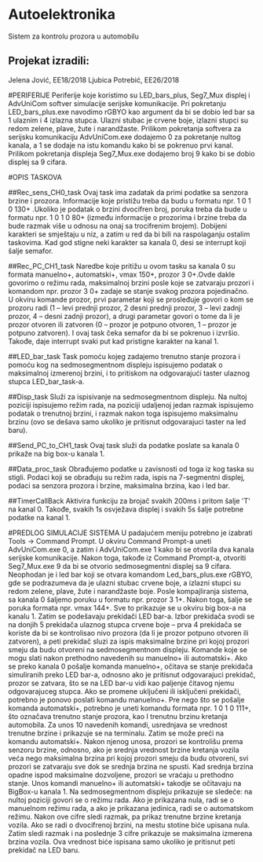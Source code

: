 # Autoelektronika

Sistem za kontrolu prozora u automobilu

## Projekat izradili:
Jelena Jović, EE18/2018
Ljubica Potrebić, EE26/2018

#PERIFERIJE
Periferije koje koristimo su LED_bars_plus, Seg7_Mux displej i AdvUniCom softver simulacije serijske komunikacije.
Pri pokretanju LED_bars_plus.exe navodimo rGBYO kao argument da bi se dobio led bar sa 1 ulaznim i 4 izlazna stupca. Ulazni stubac je crvene boje, izlazni stupci su redom zelene, plave, žute i narandžaste. 
Prilikom pokretanja softvera za serijsku komunikaciju AdvUniCom.exe dodajemo 0 za pokretanje nultog kanala, a 1 se dodaje na istu komandu kako bi se pokrenuo prvi kanal. 
Prilikom pokretanja displeja Seg7_Mux.exe dodajemo broj 9 kako bi se dobio displej sa 9 cifara.

#OPIS TASKOVA

##Rec_sens_CH0_task 
Ovaj task ima zadatak da primi podatke sa senzora brzine i prozora. Informacije koje pristižu treba da budu u formatu npr. 1 0 1 0 130+ .Ukoliko je podatak o brzini dvocifren broj, poruka treba da bude u formatu npr. 1 0 1 0  80+ (između informacije o prozorima i brzine treba da bude razmak više u odnosu na onaj sa trocifrenim brojem). Dobijeni karakteri se smještaju u niz, a zatim u red da bi bili na raspolaganju ostalim taskovima. Kad god stigne neki karakter sa kanala 0, desi se interrupt koji šalje semafor.

##Rec_PC_CH1_task 
Naredbe koje pritižu u ovom tasku sa kanala 0 su formata manuelno+, automatski+, vmax 150+, prozor 3 0+.Ovde dakle govorimo o režimu rada, maksimalnoj brzini posle koje se zatvaraju prozori i komandom npr. prozor 3 0+ zadaje se stanje svakog prozora pojedinačno. U okviru komande prozor, prvi parametar koji se prosleđuje govori o kom se prozoru radi (1 – levi prednji prozor, 2 desni prednji prozor, 3 – levi zadnji prozor, 4 – desni zadnji prozor), a drugi parametar govori o tome da li je prozor otvoren ili zatvoren (0 – prozor je potpuno otvoren, 1 – prozor je potpuno zatvoren). I ovaj task čeka semafor da bi se pokrenuo i izvršio. Takođe, daje interrupt svaki put kad pristigne karakter na kanal 1.

##LED_bar_task
Task pomoću kojeg zadajemo trenutno stanje prozora i pomoću kog na sedmosegmentnom displeju ispisujemo podatak o maksimalnoj izmerenoj brzini, i to pritiskom na odgovarajući taster ulaznog stupca  LED_bar_task-a.

##Disp_task
Služi za ispisivanje na sedmosegmentnom displeju. Na nultoj poziciji ispisujemo režim rada, na poziciji udaljenoj jedan razmak ispisujemo podatak o trenutnoj brzini, i razmak nakon toga ispisujemo maksimalnu brzinu (ovo se dešava samo ukoliko je pritisnut odgovarajuci taster na led baru). 

##Send_PC_to_CH1_task
Ovaj task služi da podatke poslate sa kanala 0 prikaže na big box-u kanala 1.

##Data_proc_task
Obrađujemo podatke u zavisnosti od toga iz kog taska su stigli. Podaci koji se obrađuju su režim rada, ispis na 7-segmentni displej, podaci sa senzora prozora i brzine, maksimalna brzina, kao i led bar.

##TimerCallBack
Aktivira funkciju za brojač svakih 200ms i pritom šalje 'T' na kanal 0. Takođe, svakih 1s osvježava displej i svakih 5s šalje potrebne podatke na kanal 1.

#PREDLOG SIMULACIJE SISTEMA
U padajućem meniju potrebno je izabrati Tools -> Command Prompt. U okviru Command Prompt-a uneti AdvUniCom.exe 0, a zatim i AdvUniCom.exe 1 kako bi se otvorila dva kanala serijske komunikacije. Nakon toga, takođe iz Command Prompt-a, otvoriti Seg7_Mux.exe 9 da bi se otvorio sedmosegmentni displej sa 9 cifara. Neophodan je i led bar koji se otvara komandom Led_bars_plus.exe rGBYO, gde se podrazumeva da je ulazni stubac crvene boje, a izlazni stupci su redom zelene, plave, žute i narandžaste boje. 
Posle kompajliranja sistema, sa kanala 0 šaljemo poruku u formatu npr. prozor 3 1+. Nakon toga, šalje se poruka formata npr. vmax 144+. Sve to prikazuje se u okviru big box-a na kanalu 1.
Zatim se podešavaju prekidači LED bar-a. Izbor prekidača svodi se na donjih 5 prekidača ulaznog stupca crvene boje – prva 4 prekidača se koriste da bi se kontrolisao nivo prozora (da li je prozor potpuno otvoren ili zatvoren), a peti prekidač sluzi za ispis maksimalne brzine pri kojoj prozori smeju da budu otvoreni na sedmosegmentnom displeju.
Komande koje se mogu slati nakon prethodno navedenih su manuelno+ ili automatski+. Ako se preko kanala 0 pošalje komanda manuelno+, očitava se stanje prekidača simuliranih preko LED bar-a, odnosno ako je pritisnut odgovarajuci prekidač, prozor se zatvara, što se na LED bar-u vidi kao paljenje čitavog njemu odgovarajuceg stupca. Ako se promene uključeni ili isključeni prekidači, potrebno je ponovo poslati komandu manuelno+. 
Pre nego što se pošalje komanda automatski+, potrebno je uneti komandu formata npr. 1 0 1 0 111+, što označava trenutno stanje prozora, kao I trenutnu brzinu kretanja automobila. Za unos 10 navedenih komandi, usrednjava se vrednost trenutne brzine i prikazuje se na terminalu. 
Zatim se može preći na komandu automatski+. Nakon njenog unosa, prozori se kontrolišu prema senzoru brzine, odnosno, ako je srednja vrednost brzine kretanja vozila veća nego maksimalna brzina pri kojoj prozori smeju da budu otvoreni, svi prozori se zatvaraju sve dok se srednja brzina ne spusti. Kad srednja brzina opadne ispod maksimalne dozvoljene, prozori se vraćaju u prethodno stanje.
Unos komandi manuelno+ ili automatski+ takodje se očitavaju na BigBox-u kanala 1.
Na sedmosegmentnom displeju prikazuje se sledeće: na nultoj poziciji govori se o režimu rada. Ako je prikazana nula, radi se o manuelnom režimu rada, a ako je prikazana jedinica, radi se o automatskom režimu. Nakon ove cifre sledi razmak, pa prikaz trenutne brzine kretanja vozila. Ako se radi o dvocifrenoj brzini, na mestu stotine biće upisana nula. Zatim sledi razmak i na poslednje 3 cifre prikazuje se maksimalna izmerena brzina vozila. Ova vrednost biće ispisana samo ukoliko je pritisnut peti prekidač na LED baru.


